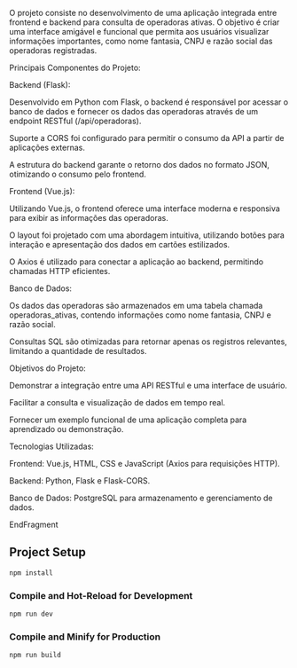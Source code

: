 O projeto consiste no desenvolvimento de uma aplicação integrada entre frontend e backend para consulta de operadoras ativas. O objetivo é criar uma interface amigável e funcional que permita aos usuários visualizar informações importantes, como nome fantasia, CNPJ e razão social das operadoras registradas.

Principais Componentes do Projeto:

Backend (Flask):

Desenvolvido em Python com Flask, o backend é responsável por acessar o banco de dados e fornecer os dados das operadoras através de um endpoint RESTful (/api/operadoras).

Suporte a CORS foi configurado para permitir o consumo da API a partir de aplicações externas.

A estrutura do backend garante o retorno dos dados no formato JSON, otimizando o consumo pelo frontend.

Frontend (Vue.js):

Utilizando Vue.js, o frontend oferece uma interface moderna e responsiva para exibir as informações das operadoras.

O layout foi projetado com uma abordagem intuitiva, utilizando botões para interação e apresentação dos dados em cartões estilizados.

O Axios é utilizado para conectar a aplicação ao backend, permitindo chamadas HTTP eficientes.

Banco de Dados:

Os dados das operadoras são armazenados em uma tabela chamada operadoras_ativas, contendo informações como nome fantasia, CNPJ e razão social.

Consultas SQL são otimizadas para retornar apenas os registros relevantes, limitando a quantidade de resultados.

Objetivos do Projeto:

Demonstrar a integração entre uma API RESTful e uma interface de usuário.

Facilitar a consulta e visualização de dados em tempo real.

Fornecer um exemplo funcional de uma aplicação completa para aprendizado ou demonstração.

Tecnologias Utilizadas:

Frontend: Vue.js, HTML, CSS e JavaScript (Axios para requisições HTTP).

Backend: Python, Flask e Flask-CORS.

Banco de Dados: PostgreSQL para armazenamento e gerenciamento de dados.

EndFragment
## Project Setup

```sh
npm install
```

### Compile and Hot-Reload for Development

```sh
npm run dev
```

### Compile and Minify for Production

```sh
npm run build
```
